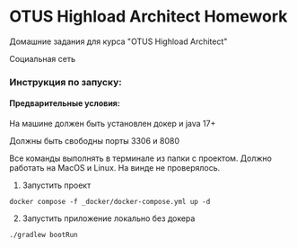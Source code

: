 # OTUS Highload Architect Homework

Домашние задания для курса "OTUS Highload Architect"


Социальная сеть


### Инструкция по запуску:

#### Предварительные условия:
На машине должен быть установлен докер и java 17+

Должны быть свободны порты 3306 и 8080

Все команды выполнять в терминале из папки с проектом. Должно работать на MacOS и Linux. На винде не проверялось.

1) Запустить проект 

```docker compose -f _docker/docker-compose.yml up -d```

2) Запустить приложение локально без докера

```./gradlew bootRun```
